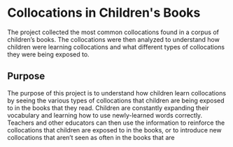 # Collocations in Children's Books
The project collected the most common collocations found in a corpus of children’s books. The collocations were then analyzed to understand how children were learning collocations and what different types of collocations they were being exposed to.

## Purpose
The purpose of this project is to understand how children learn collocations by seeing the various types of collocations that children are being exposed to in the books that they read. Children are constantly expanding their vocabulary and learning how to use newly-learned words correctly. Teachers and other educators can then use the information to reinforce the collocations that children are exposed to in the books, or to introduce new collocations that aren’t seen as often in the books that are  
